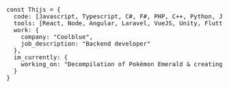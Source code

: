 <pre>const Thijs = {
  code: [Javascript, Typescript, C#, F#, PHP, C++, Python, Java, Blade, Dart, SQL, CSS],
  tools: [React, Node, Angular, Laravel, VueJS, Unity, Flutter],
  work: {
    company: "Coolblue",
    job_description: "Backend developer"
  },
  im_currently: {
    working_on: "Decompilation of Pokémon Emerald & creating a card scanning app for MTG"
  }
}</pre>
